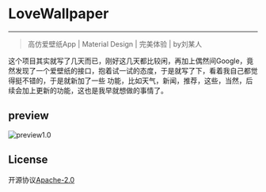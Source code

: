 # LoveWallpaper
---

> 高仿爱壁纸App |  Material Design | 完美体验 | by刘某人

这个项目其实就写了几天而已，刚好这几天都比较闲，再加上偶然间Google，竟然发现了一个爱壁纸的接口，抱着试一试的态度，于是就写了下，看着我自己都觉得挺不错的，于是就新加了一些
功能，比如天气，新闻，推荐，这些，当然，后续会加上更新的功能，这也是我早就想做的事情了。

## preview

![preview1.0](https://github.com/LiuGuiLinAndroid/LoveWallpaper/blob/master/preview/preview1.0.png?raw=true)

## License
  
开源协议[Apache-2.0](https://opensource.org/licenses/apache2.0.php)
